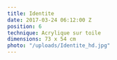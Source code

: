 ```yaml
---
title: Identite
date: 2017-03-24 06:12:00 Z
position: 6
technique: Acrylique sur toile
dimensions: 73 x 54 cm
photo: "/uploads/Identite_hd.jpg"
---
```


